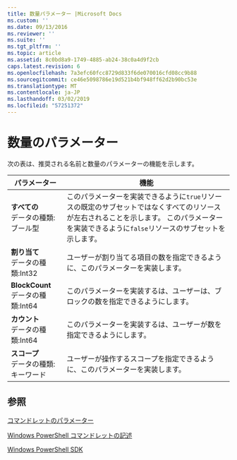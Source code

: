 ```yaml
---
title: 数量パラメーター |Microsoft Docs
ms.custom: ''
ms.date: 09/13/2016
ms.reviewer: ''
ms.suite: ''
ms.tgt_pltfrm: ''
ms.topic: article
ms.assetid: 8c0bd8a9-1749-4885-ab24-38c0a4d9f2cb
caps.latest.revision: 6
ms.openlocfilehash: 7a3efc60fcc8729d833f6de070016cfd08cc9b88
ms.sourcegitcommit: ce46e5098786e19d521b4bf948ff62d2b90bc53e
ms.translationtype: MT
ms.contentlocale: ja-JP
ms.lasthandoff: 03/02/2019
ms.locfileid: "57251372"
---
```

# <a name="quantity-parameters"></a>数量のパラメーター

次の表は、推奨される名前と数量のパラメーターの機能を示します。

|パラメーター|機能|
|---|---|
|**すべての**<br>データの種類:ブール型|このパラメーターを実装できるように`true`リソースの既定のサブセットではなくすべてのリソースが左右されることを示します。 このパラメーターを実装できるように`false`リソースのサブセットを示します。|
|**割り当て**<br>データの種類:Int32|ユーザーが割り当てる項目の数を指定できるように、このパラメーターを実装します。|
|**BlockCount**<br>データの種類:Int64|このパラメーターを実装するは、ユーザーは、ブロックの数を指定できるようにします。|
|**カウント**<br>データの種類:Int64|このパラメーターを実装するは、ユーザーが数を指定できるようにします。|
|**スコープ**<br>データの種類:キーワード|ユーザーが操作するスコープを指定できるように、このパラメーターを実装します。|

## <a name="see-also"></a>参照

[コマンドレットのパラメーター](./cmdlet-parameters.md)

[Windows PowerShell コマンドレットの記述](./writing-a-windows-powershell-cmdlet.md)

[Windows PowerShell SDK](../windows-powershell-reference.md)
